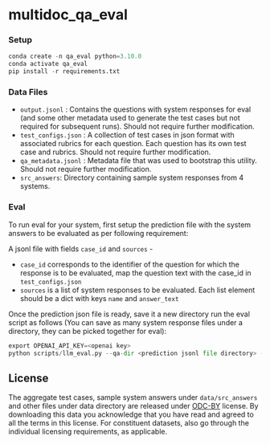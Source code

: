 # multidoc_qa_eval

### Setup

```python
conda create -n qa_eval python=3.10.0
conda activate qa_eval
pip install -r requirements.txt
```

### Data Files

- ``output.jsonl`` : Contains the questions with system responses for eval (and some other metadata used to generate the test cases but not required for subsequent runs). Should not require further modification.
- `test_configs.json` : A collection of test cases in json format with associated rubrics for each question. Each question has its own test case and rubrics. Should not require further modification.
- `qa_metadata.jsonl` : Metadata file that was used to bootstrap this utility. Should not require further modification.
- `src_answers`: Directory containing sample system responses from 4 systems.
### Eval

To run eval for your system, first setup the prediction file with the system answers to be evaluated as per following requirement:

A jsonl file with fields `case_id` and `sources` -

- `case_id` corresponds to the identifier of the question for which the response is to be evaluated, map the question text with the case_id in `test_configs.json`
- `sources` is a list of system responses to be evaluated. Each list element should be a dict with keys `name` and `answer_text`

Once the prediction json file is ready, save it a new directory run the eval script as follows (You can save as many system response files under a directory, they can be picked together for eval):

```python
export OPENAI_API_KEY=<openai key>
python scripts/llm_eval.py --qa-dir <prediction jsonl file directory> --rubrics data/test_configs.json --src-names <optional comma separated src names prefixes of prediction files with .jsonl, if not given all the files will be picked>
```

## License
The aggregate test cases, sample system answers under `data/src_answers` and other files under data directory are released under [ODC-BY](https://opendatacommons.org/licenses/by/1.0/) license. By downloading this data you acknowledge that you have read and agreed to all the terms in this license.
For constituent datasets, also go through the individual licensing requirements, as applicable. 
